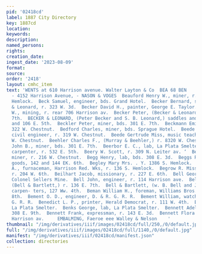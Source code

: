 ```yaml
---
pid: '02418cd'
label: 1887 City Directory
key: 1887cd
location: 
keywords: 
description: 
named_persons: 
rights: 
creation_date: 
ingest_date: '2023-08-09'
format: 
source: 
order: '2418'
layout: cmhc_item
text: 'WENTS at 610 Harrison avenue. Walter Layton & Co  BEA 68 BEN     OPTICIANS,
  - 4152 Harrison Avenue, - NASON & VOGES  Beauford Henry W., miner, r. south end
  Hemlock.  Beck Samuel, engineer, bds. Grand Hotel.  Becker Bernard, saddler, Becker
  & Leonard, r. 323 W. 3d.  Becker David H., painter, George E. Taylor.  Becker Fred.
  W., mining, r. rear 706 Harrison av.  Becker Peter, (Becker & Leonard,) r. 200 W.
  7th.  BECKER & LEONARD, (Peter Becker and S. B. Leonard,) saddles and harness, 104
  and 106 E. 5th.  Beckler Peter, miner, bds. 301 E. 7th.  Beckmann Emil, saloon,
  322 W. Chestnut.  Bedford Charles, miner, bds. Sprague Hotel.  Beede George O.,
  civil engineer, r. 319 W. Chestnut.  Beede Gertrude Miss, music teacher, r. 319
  W. Chestnut.  Beehler Charles F., (Murray & Beehler,) r. 8320 W. Chest- nut.  Beekler
  John B., miner, bds. 301 E. 7th.  Beerbor E. C., lab, La Plata Smelter.  Beers Richard,
  carpenter, r. 532 E. 5th.  Beery W. Scott, r. 309 N. Leiter av. ‘  Beeson Thomas,
  miner, r. 216 W. Chestnut.  Begg Henry, lab, bds. 308 E. 3d.  Beggs Robert IL, dry
  goods, 142 and 144 EK. 6th.  Begley Mary Mrs. . Y. 1386 S. Hemlock.  Begley Patrick
  A., furnaceman, Harrison Red. Wks, r. 136 S. Hemlock.  Begrow R. Miss, dressmaker,
  r. 204 W. 6th.  Beilhart Jacob, missionary, r. 227 E. 6th.  Bell George H., bkkpr,
  Colonel Sellers Mine.  Bell John, engineer, r. 114 Harrison ave.  Bell William B.,
  (Bell & Bartlett,) r. 136 E. 7th.  Bell & Bartlett, (w. B. Bell and John D. Bartlett,)
  carpen- ters, 127 Ww. 4th.  Beman William H., foreman, Williams Bros., r. 222 EB.
  8th.  Bement O. D., engineer, D. & R. G. R. R.  Bement William, watchman, D. & R.
  G. R. R.  Benedict L. P., printer, Herald Democrat, r. 111 W. 4th.  Benks A., lab,
  La Plata Smelter.  Benks George, lab, La Plata Smelter.  Bennett Adella Mrs., r.
  308 E. 9th.  Bennett Frank, expressman, r. 143 E. 3d.  Bennett Flora Miss, r. 200
  Harrison av.     EMBALMING, Faeroe eee Walley & Nelson    '
thumbnail: "/img/derivatives/iiif/images/02418cd/full/250,/0/default.jpg"
full: "/img/derivatives/iiif/images/02418cd/full/1140,/0/default.jpg"
manifest: "/img/derivatives/iiif/02418cd/manifest.json"
collection: directories
---
```

